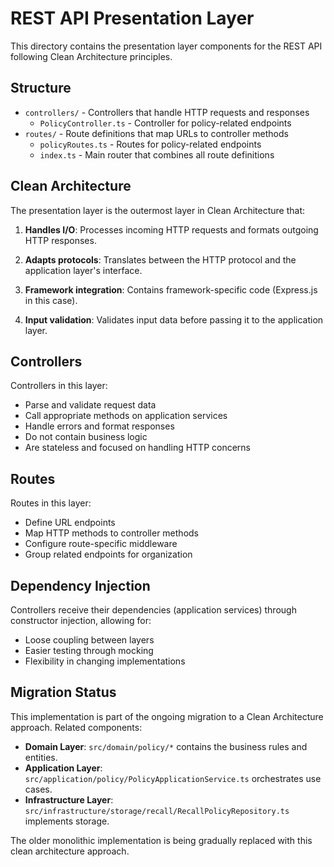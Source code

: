# REST API Presentation Layer

This directory contains the presentation layer components for the REST API following Clean Architecture principles.

## Structure

- `controllers/` - Controllers that handle HTTP requests and responses
  - `PolicyController.ts` - Controller for policy-related endpoints
- `routes/` - Route definitions that map URLs to controller methods
  - `policyRoutes.ts` - Routes for policy-related endpoints
  - `index.ts` - Main router that combines all route definitions

## Clean Architecture

The presentation layer is the outermost layer in Clean Architecture that:

1. **Handles I/O**: Processes incoming HTTP requests and formats outgoing HTTP responses.

2. **Adapts protocols**: Translates between the HTTP protocol and the application layer's interface.

3. **Framework integration**: Contains framework-specific code (Express.js in this case).

4. **Input validation**: Validates input data before passing it to the application layer.

## Controllers

Controllers in this layer:

- Parse and validate request data
- Call appropriate methods on application services
- Handle errors and format responses
- Do not contain business logic
- Are stateless and focused on handling HTTP concerns

## Routes

Routes in this layer:

- Define URL endpoints
- Map HTTP methods to controller methods
- Configure route-specific middleware
- Group related endpoints for organization

## Dependency Injection

Controllers receive their dependencies (application services) through constructor injection, allowing for:

- Loose coupling between layers
- Easier testing through mocking
- Flexibility in changing implementations

## Migration Status

This implementation is part of the ongoing migration to a Clean Architecture approach. Related components:

- **Domain Layer**: `src/domain/policy/*` contains the business rules and entities.
- **Application Layer**: `src/application/policy/PolicyApplicationService.ts` orchestrates use cases.
- **Infrastructure Layer**: `src/infrastructure/storage/recall/RecallPolicyRepository.ts` implements storage.

The older monolithic implementation is being gradually replaced with this clean architecture approach.

